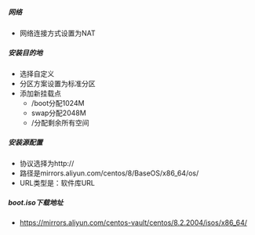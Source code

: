 ##### 网络
* 网络连接方式设置为NAT

##### 安装目的地
* 选择自定义
* 分区方案设置为标准分区
* 添加新挂载点
    * /boot分配1024M
    * swap分配2048M
    * /分配剩余所有空间

##### 安装源配置
* 协议选择为http://
* 路径是mirrors.aliyun.com/centos/8/BaseOS/x86_64/os/
* URL类型是：软件库URL

##### boot.iso下载地址
* https://mirrors.aliyun.com/centos-vault/centos/8.2.2004/isos/x86_64/